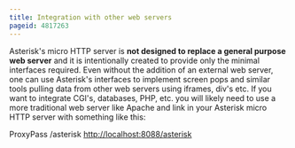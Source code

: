 ```yaml
---
title: Integration with other web servers
pageid: 4817263
---
```


Asterisk's micro HTTP server is **not designed to replace a general purpose web server** and it is intentionally created to provide only the minimal interfaces required. Even without the addition of an external web server, one can use Asterisk's interfaces to implement screen pops and similar tools pulling data from other web servers using iframes, div's etc. If you want to integrate CGI's, databases, PHP, etc. you will likely need to use a more traditional web server like Apache and link in your Asterisk micro HTTP server with something like this:


ProxyPass /asterisk <http://localhost:8088/asterisk>

